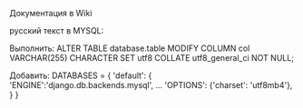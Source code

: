 Документация в Wiki

русский текст в MYSQL: 

Выполнить: 
ALTER TABLE database.table MODIFY COLUMN col VARCHAR(255)
CHARACTER SET utf8 COLLATE utf8_general_ci NOT NULL;
   
Добавить: 
DATABASES = {
    'default': {
        'ENGINE':'django.db.backends.mysql',
        ...
        'OPTIONS': {'charset': 'utf8mb4'},
    }
}    